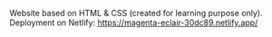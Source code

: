 Website based on HTML & CSS (created for learning purpose only).
Deployment on Netlify: https://magenta-eclair-30dc89.netlify.app/

